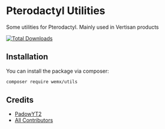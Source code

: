 # Pterodactyl Utilities
Some utilities for Pterodactyl. Mainly used in Vertisan products

[![Total Downloads](https://img.shields.io/packagist/dt/wemx/utils.svg?style=flat-square)](https://packagist.org/packages/wemx/utils)

## Installation

You can install the package via composer:

```bash
composer require wemx/utils
```

## Credits

- [PadowYT2](https://github.com/PadowYT2)
- [All Contributors](/contributors)
